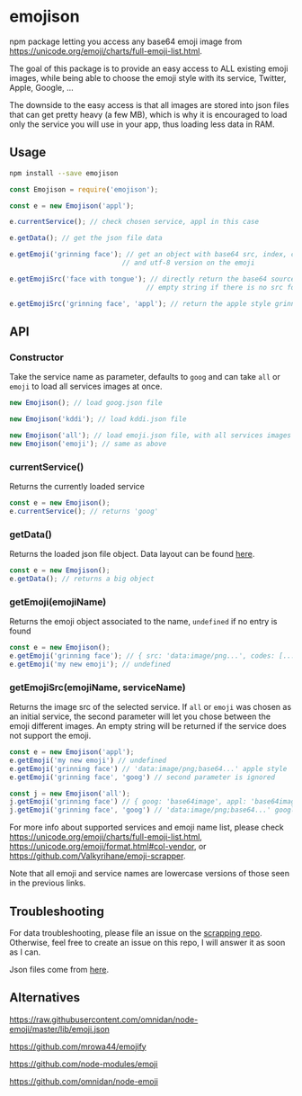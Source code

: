 # emojison
npm package letting you access any base64 emoji image from https://unicode.org/emoji/charts/full-emoji-list.html.

The goal of this package is to provide an easy access to ALL existing emoji images, while being able to choose the emoji style with its service, Twitter, Apple, Google, ...

The downside to the easy access is that all images are stored into json files that can get pretty heavy (a few MB), which is why it is encouraged to load only the service you will use in your app, thus loading less data in RAM.

## Usage

```bash
npm install --save emojison
```

```js
const Emojison = require('emojison');

const e = new Emojison('appl');

e.currentService(); // check chosen service, appl in this case

e.getData(); // get the json file data

e.getEmoji('grinning face'); // get an object with base64 src, index, codes
                            // and utf-8 version on the emoji

e.getEmojiSrc('face with tongue'); // directly return the base64 source
                                  // empty string if there is no src for the chosen service

e.getEmojiSrc('grinning face', 'appl'); // return the apple style grinning face emoji source
```

## API

### Constructor
Take the service name as parameter, defaults to `goog` and can take `all` or `emoji` to load all services images at once.
```js
new Emojison(); // load goog.json file

new Emojison('kddi'); // load kddi.json file

new Emojison('all'); // load emoji.json file, with all services images
new Emojison('emoji'); // same as above
```

### currentService()
Returns the currently loaded service
```js
const e = new Emojison();
e.currentService(); // returns 'goog'
```

### getData()
Returns the loaded json file object. Data layout can be found [here](https://github.com/Valkyrihane/emoji-scrapper).
```js
const e = new Emojison();
e.getData(); // returns a big object
```

### getEmoji(emojiName)
Returns the emoji object associated to the name, `undefined` if no entry is found
```js
const e = new Emojison();
e.getEmoji('grinning face'); // { src: 'data:image/png...', codes: [...], ... }
e.getEmoji('my new emoji'); // undefined
```

### getEmojiSrc(emojiName, serviceName)
Returns the image src of the selected service. If `all` or `emoji` was chosen as an initial service, the second parameter will let you chose between the emoji different images. An empty string will be returned if the service does not support the emoji.
```js
const e = new Emojison('appl');
e.getEmoji('my new emoji') // undefined
e.getEmoji('grinning face') // 'data:image/png;base64...' apple style
e.getEmoji('grinning face', 'goog') // second parameter is ignored

const j = new Emojison('all');
j.getEmoji('grinning face') // { goog: 'base64image', appl: 'base64image', ... }
j.getEmoji('grinning face', 'goog') // 'data:image/png;base64...' google style
```

For more info about supported services and emoji name list, please check https://unicode.org/emoji/charts/full-emoji-list.html, https://unicode.org/emoji/format.html#col-vendor, or https://github.com/Valkyrihane/emoji-scrapper.

Note that all emoji and service names are lowercase versions of those seen in the previous links.

## Troubleshooting

For data troubleshooting, please file an issue on the [scrapping repo](https://github.com/Valkyrihane/emoji-scrapper). Otherwise, feel free to create an issue on this repo, I will answer it as soon as I can.

Json files come from [here](https://github.com/Valkyrihane/emoji-scrapper).

## Alternatives

https://raw.githubusercontent.com/omnidan/node-emoji/master/lib/emoji.json

https://github.com/mrowa44/emojify

https://github.com/node-modules/emoji

https://github.com/omnidan/node-emoji